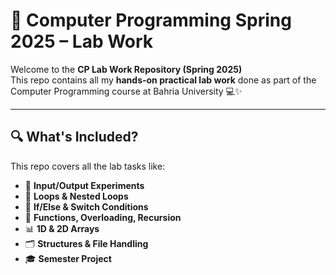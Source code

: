 # 🧪 Computer Programming Spring 2025 – Lab Work

Welcome to the **CP Lab Work Repository (Spring 2025)**  
This repo contains all my **hands-on practical lab work** done as part of the Computer Programming course at Bahria University 💻✨

---

## 🔍 What's Included?

This repo covers all the lab tasks like:

- 🔢 **Input/Output Experiments**
- 🔁 **Loops & Nested Loops**
- 🧠 **If/Else & Switch Conditions**
- 🧮 **Functions, Overloading, Recursion**
- 📊 **1D & 2D Arrays**
- 🗂 **Structures & File Handling**
- 🎓 **Semester Project**
